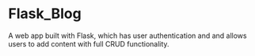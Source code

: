 # Flask_Blog
A web app built with Flask, which has user authentication and and allows users to add content with full CRUD functionality.
